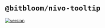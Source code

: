 # `@bitbloom/nivo-tooltip`

[![version](https://img.shields.io/npm/v/@bitbloom/nivo-tooltip.svg?style=flat-square)](https://www.npmjs.com/package/@bitbloom/nivo-tooltip)
